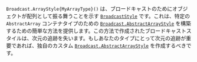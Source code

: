 `Broadcast.ArrayStyle{MyArrayType}()` は、ブロードキャストのためにオブジェクトが配列として振る舞うことを示す [`BroadcastStyle`](@ref) です。これは、特定の `AbstractArray` コンテナタイプのための [`Broadcast.AbstractArrayStyle`](@ref) を構築するための簡単な方法を提供します。この方法で作成されたブロードキャストスタイルは、次元の追跡を失います。もしあなたのタイプにとって次元の追跡が重要であれば、独自のカスタム [`Broadcast.AbstractArrayStyle`](@ref) を作成するべきです。
